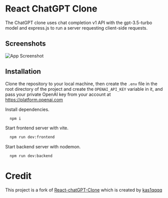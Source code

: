 # React ChatGPT Clone

The ChatGPT clone uses chat completion v1 API with the gpt-3.5-turbo model and express.js to run a server requesting client-side requests.



## Screenshots

![App Screenshot](https://github.com/kas1qqqq/infinite-todos/assets/29861553/7589892e-c65b-4f97-8a24-5fe12465e771)


## Installation

Clone the repository to your local machine, then create the `.env` file in the root directory of the project and create the `OPENAI_API_KEY` variable in it, and pass your private OpenAI key from your account at https://platform.openai.com

Install dependencies.
```bash
  npm i
```
Start frontend server with vite.
```bash
  npm run dev:frontend
```
Start backend server with nodemon.
```bash
  npm run dev:backend
```

# Credit
This project is a fork of [React-chatGPT-Clone](https://github.com/kas1qqqq/react-chatgpt-clone) which is created by [kas1qqqq](https://github.com/kas1qqqq)
